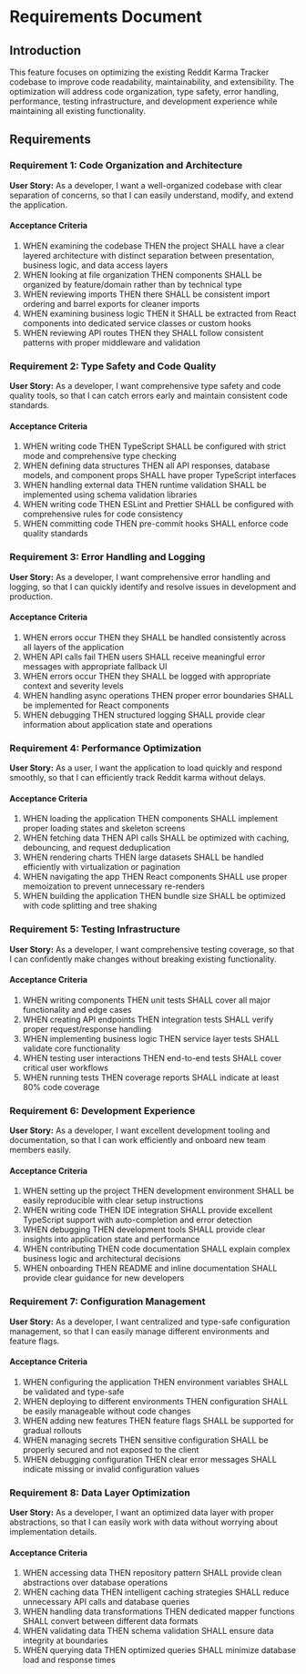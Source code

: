# Requirements Document

## Introduction

This feature focuses on optimizing the existing Reddit Karma Tracker codebase to improve code readability, maintainability, and extensibility. The optimization will address code organization, type safety, error handling, performance, testing infrastructure, and development experience while maintaining all existing functionality.

## Requirements

### Requirement 1: Code Organization and Architecture

**User Story:** As a developer, I want a well-organized codebase with clear separation of concerns, so that I can easily understand, modify, and extend the application.

#### Acceptance Criteria

1. WHEN examining the codebase THEN the project SHALL have a clear layered architecture with distinct separation between presentation, business logic, and data access layers
2. WHEN looking at file organization THEN components SHALL be organized by feature/domain rather than by technical type
3. WHEN reviewing imports THEN there SHALL be consistent import ordering and barrel exports for cleaner imports
4. WHEN examining business logic THEN it SHALL be extracted from React components into dedicated service classes or custom hooks
5. WHEN reviewing API routes THEN they SHALL follow consistent patterns with proper middleware and validation

### Requirement 2: Type Safety and Code Quality

**User Story:** As a developer, I want comprehensive type safety and code quality tools, so that I can catch errors early and maintain consistent code standards.

#### Acceptance Criteria

1. WHEN writing code THEN TypeScript SHALL be configured with strict mode and comprehensive type checking
2. WHEN defining data structures THEN all API responses, database models, and component props SHALL have proper TypeScript interfaces
3. WHEN handling external data THEN runtime validation SHALL be implemented using schema validation libraries
4. WHEN writing code THEN ESLint and Prettier SHALL be configured with comprehensive rules for code consistency
5. WHEN committing code THEN pre-commit hooks SHALL enforce code quality standards

### Requirement 3: Error Handling and Logging

**User Story:** As a developer, I want comprehensive error handling and logging, so that I can quickly identify and resolve issues in development and production.

#### Acceptance Criteria

1. WHEN errors occur THEN they SHALL be handled consistently across all layers of the application
2. WHEN API calls fail THEN users SHALL receive meaningful error messages with appropriate fallback UI
3. WHEN errors occur THEN they SHALL be logged with appropriate context and severity levels
4. WHEN handling async operations THEN proper error boundaries SHALL be implemented for React components
5. WHEN debugging THEN structured logging SHALL provide clear information about application state and operations

### Requirement 4: Performance Optimization

**User Story:** As a user, I want the application to load quickly and respond smoothly, so that I can efficiently track Reddit karma without delays.

#### Acceptance Criteria

1. WHEN loading the application THEN components SHALL implement proper loading states and skeleton screens
2. WHEN fetching data THEN API calls SHALL be optimized with caching, debouncing, and request deduplication
3. WHEN rendering charts THEN large datasets SHALL be handled efficiently with virtualization or pagination
4. WHEN navigating the app THEN React components SHALL use proper memoization to prevent unnecessary re-renders
5. WHEN building the application THEN bundle size SHALL be optimized with code splitting and tree shaking

### Requirement 5: Testing Infrastructure

**User Story:** As a developer, I want comprehensive testing coverage, so that I can confidently make changes without breaking existing functionality.

#### Acceptance Criteria

1. WHEN writing components THEN unit tests SHALL cover all major functionality and edge cases
2. WHEN creating API endpoints THEN integration tests SHALL verify proper request/response handling
3. WHEN implementing business logic THEN service layer tests SHALL validate core functionality
4. WHEN testing user interactions THEN end-to-end tests SHALL cover critical user workflows
5. WHEN running tests THEN coverage reports SHALL indicate at least 80% code coverage

### Requirement 6: Development Experience

**User Story:** As a developer, I want excellent development tooling and documentation, so that I can work efficiently and onboard new team members easily.

#### Acceptance Criteria

1. WHEN setting up the project THEN development environment SHALL be easily reproducible with clear setup instructions
2. WHEN writing code THEN IDE integration SHALL provide excellent TypeScript support with auto-completion and error detection
3. WHEN debugging THEN development tools SHALL provide clear insights into application state and performance
4. WHEN contributing THEN code documentation SHALL explain complex business logic and architectural decisions
5. WHEN onboarding THEN README and inline documentation SHALL provide clear guidance for new developers

### Requirement 7: Configuration Management

**User Story:** As a developer, I want centralized and type-safe configuration management, so that I can easily manage different environments and feature flags.

#### Acceptance Criteria

1. WHEN configuring the application THEN environment variables SHALL be validated and type-safe
2. WHEN deploying to different environments THEN configuration SHALL be easily manageable without code changes
3. WHEN adding new features THEN feature flags SHALL be supported for gradual rollouts
4. WHEN managing secrets THEN sensitive configuration SHALL be properly secured and not exposed to the client
5. WHEN debugging configuration THEN clear error messages SHALL indicate missing or invalid configuration values

### Requirement 8: Data Layer Optimization

**User Story:** As a developer, I want an optimized data layer with proper abstractions, so that I can easily work with data without worrying about implementation details.

#### Acceptance Criteria

1. WHEN accessing data THEN repository pattern SHALL provide clean abstractions over database operations
2. WHEN caching data THEN intelligent caching strategies SHALL reduce unnecessary API calls and database queries
3. WHEN handling data transformations THEN dedicated mapper functions SHALL convert between different data formats
4. WHEN validating data THEN schema validation SHALL ensure data integrity at boundaries
5. WHEN querying data THEN optimized queries SHALL minimize database load and response times
